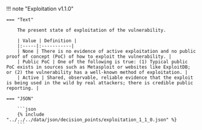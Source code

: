 <!-- This content is autogenerated by doctools.py. Do not Edit. -->
!!! note "Exploitation v1.1.0"

    === "Text" 
    
        The present state of exploitation of the vulnerability.

        | Value | Definition |
        |:-----|:-----------|
        | None | There is no evidence of active exploitation and no public proof of concept (PoC) of how to exploit the vulnerability. |
        | Public PoC | One of the following is true: (1) Typical public PoC exists in sources such as Metasploit or websites like ExploitDB; or (2) the vulnerability has a well-known method of exploitation. |
        | Active | Shared, observable, reliable evidence that the exploit is being used in the wild by real attackers; there is credible public reporting. |
        
    === "JSON"
    
        ```json
        {% include "../../../data/json/decision_points/exploitation_1_1_0.json" %}
        ```
